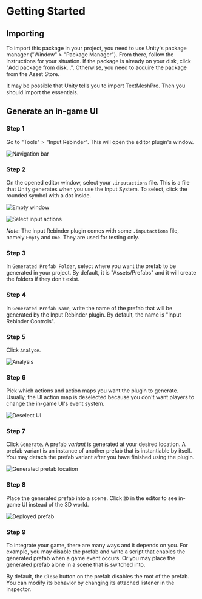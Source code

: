 # Getting Started

## Importing
To import this package in your project, you need to use Unity's package manager ("Window" > "Package Manager"). From there, follow the instructions for your situation. If the package is already on your disk, click "Add package from disk...". Otherwise, you need to acquire the package from the Asset Store.

It may be possible that Unity tells you to import TextMeshPro. Then you should import the essentials.

## Generate an in-game UI
### Step 1
Go to "Tools" > "Input Rebinder". This will open the editor plugin's window.

![Navigation bar](../resources/tools_inputrebinder.png)

### Step 2
On the opened editor window, select your `.inputactions` file. This is a file that Unity generates when you use the Input System. To select, click the rounded symbol with a dot inside.

![Empty window](../resources/empty_editor_window.png)

![Select input actions](../resources/select_inputactions_file.png)

_Note_: The Input Rebinder plugin comes with some `.inputactions` file, namely `Empty` and `One`. They are used for testing only.

### Step 3
In `Generated Prefab Folder`, select where you want the prefab to be generated in your project. By default, it is "Assets/Prefabs" and it will create the folders if they don't exist.

### Step 4
In `Generated Prefab Name`, write the name of the prefab that will be generated by the Input Rebinder plugin. By default, the name is "Input Rebinder Controls".

### Step 5
Click `Analyse`.

![Analysis](../resources/analysis.png)

### Step 6
Pick which actions and action maps you want the plugin to generate. Usually, the UI action map is deselected because you don't want players to change the in-game UI's event system.

![Deselect UI](../resources/deselect_ui.png)

### Step 7
Click `Generate`. A prefab _variant_ is generated at your desired location. A prefab variant is an instance of another prefab that is instantiable by itself. You may detach the prefab variant after you have finished using the plugin. 

![Generated prefab location](../resources/generated_prefab_location.png)

### Step 8
Place the generated prefab into a scene. Click `2D` in the editor to see in-game UI instead of the 3D world. 

![Deployed prefab](../resources/deployed_prefab.png)

### Step 9
To integrate your game, there are many ways and it depends on you. For example, you may disable the prefab and write a script that enables the generated prefab when a game event occurs. Or you may place the generated prefab alone in a scene that is switched into.

By default, the `Close` button on the prefab disables the root of the prefab. You can modify its behavior by changing its attached listener in the inspector. 